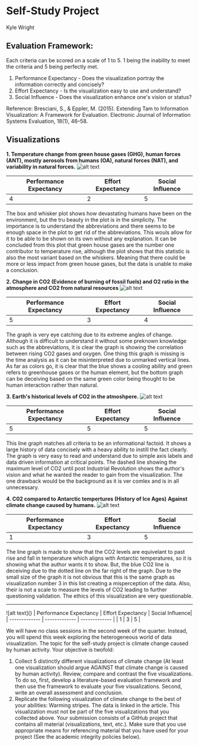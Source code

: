 # Self-Study Project
Kyle Wright 
## Evaluation Framework: 
Each criteria can be scored on a scale of 1 to 5. 1 being the inability to meet the criteria and 5 being perfectly met.
1. Performance Expectancy - Does the visualization portray the information correctly and concisely?
2. Effort Expectancy - Is the visualization easy to use and understand?
3. Social Influence - Does the visualization enhance one's vision or status?

Reference:
Bresciani, S., & Eppler, M. (2015). Extending Tam to Information Visualization: A Framework for Evaluation. Electronic Journal of Information Systems Evaluation, 18(1), 46–58.

## Visualizations

**1. Temperature change from green house gases (GHG), human forces (ANT), mostly aerosols from humans (OA), natural forces (NAT), and variability in natural forces.**
![alt text](https://www.carbonbrief.org/wp-content/uploads/2017/12/IPCC-attribution.png)

| Performance Expectancy | Effort Expectancy | Social Influence|
| ------------- | ------------- | ------------- |
| 4 | 2 | 5 |

The box and whisker plot shows how devastating humans have been on the environment, but the tru beauty in the plot is in the simplicity. The importance is to understand the abbreviations and there seems to be enough space in the plot to get rid of the abbreviations. This wouls allow for it to be able to be shown on its own without any explanation. It can be concluded from this plot that green house gases are the number one contributor to temperature rise, although the plot shows that this statistic is also the most variant based on the whiskers. Meaning that there could be more or less impact from green house gases, but the data is unable to make a conclusion.

**2. Change in CO2 (Evidence of burning of fossil fuels) and O2 ratio in the atmosphere and CO2 from natural resources**
![alt text](https://www.ucsusa.org/sites/default/files/images/2017/07/CO2_signature%20.jpg)

| Performance Expectancy | Effort Expectancy | Social Influence|
| ------------- | ------------- | ------------- |
| 5 | 3 | 4 |

The graph is very eye catching due to its extreme angles of change. Although it is difficult to understand it without some preknown knowledge such as the abbreviations, it is clear the graph is showing the correlation between rising CO2 gases and oxygen. One thing this graph is missing is the time analysis as it can be misinterpreted due to unmarked vertical lines. As far as colors go, it is clear that the blue shows a cooling ability and green refers to greenhouse gases or the human element, but the bottom graph can be deceiving based on the same green color being thought to be human interaction rather than natural.

**3. Earth's historical levels of CO2 in the atmoshpere.**
![alt text](https://climate.nasa.gov/system/content_pages/main_images/203_co2-graph-021116.jpeg)

| Performance Expectancy | Effort Expectancy | Social Influence|
| ------------- | ------------- | ------------- |
| 5 | 5 | 5 |

This line graph matches all criteria to be an informational factoid. It shows a large history of data concisely with a heavy ability to instill the fact clearly. The graph is very easy to read and understand due to simple axis labels and data driven information at critical points. The dashed line showing the maximum level of CO2 until post Industrial Revolution shows the author's vision and what he wanted the reader to gain from the visualization. The one drawback would be the background as it is ver comlex and is in all unnecessary. 

**4. C02 compared to Antarctic tempertures (History of Ice Ages)**
**Against climate change caused by humans.**
![alt text](https://royalsociety.org/-/media/Royal_Society_Content/policy/projects/climate-evidence-causes/fig3-small.jpg?la=en-GB&hash=9CC1BD3267C1DC398631D2F91A05B416)

| Performance Expectancy | Effort Expectancy | Social Influence|
| ------------- | ------------- | ------------- |
| 1 | 3 | 5 |

The line graph is made to show that the CO2 levels are equivelant to past rise and fall in temperature which aligns with Antarctic temperatures, so it is showing what the author wants it to show. But, the blue CO2 line is deceiving due to the dotted line on the far right of the graph. Due to the small size of the graph it is not obvious that this is the same graph as visualization number 3 in this list creating a misperception of the data. Also, their is not a scale to measure the levels of CO2 leading to further questioning validation. The ethics of this visualization are very questionable.

****
![alt text](}
| Performance Expectancy | Effort Expectancy | Social Influence|
| ------------- | ------------- | ------------- |
| 1 | 3 | 5 |



We will have no class sessions in the second week of the quarter. Instead, you will spend this week exploring
the heterogeneous world of data visualization. The topic for the self-study project is climate change caused
by human activity.
Your objective is twofold:
1. Collect 5 distinctly different visualizations of climate change (At least one visualization should argue
AGAINST that climate change is caused by human activity). Review, compare and contrast the
five visualizations. To do so, first, develop a literature-based evaluation framework and then use the
framework to evaluate your five visualizations. Second, write an overall assessment and conclusion.
2. Replicate the following visualization of climate change to the best of your abilities: Warming stripes.
The data is linked in the article. This visualization must not be part of the five visualizations that
you collected above.
Your submission consists of a GitHub project that contains all material (visualizations, text, etc.). Make
sure that you use appropriate means for referencing material that you have used for your project (See the
academic integrity policies below).
